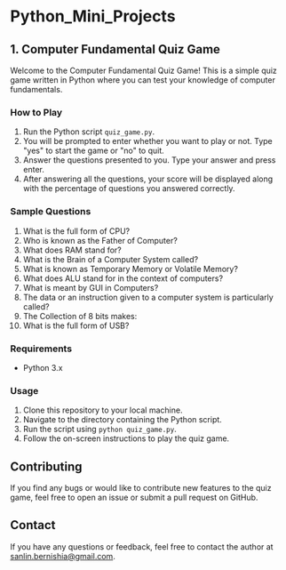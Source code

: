 # Python_Mini_Projects

## 1. Computer Fundamental Quiz Game

Welcome to the Computer Fundamental Quiz Game! This is a simple quiz game written in Python where you can test your knowledge of computer fundamentals.

### How to Play

1. Run the Python script `quiz_game.py`.
2. You will be prompted to enter whether you want to play or not. Type "yes" to start the game or "no" to quit.
3. Answer the questions presented to you. Type your answer and press enter.
4. After answering all the questions, your score will be displayed along with the percentage of questions you answered correctly.

### Sample Questions

1. What is the full form of CPU?
2. Who is known as the Father of Computer?
3. What does RAM stand for?
4. What is the Brain of a Computer System called?
5. What is known as Temporary Memory or Volatile Memory?
6. What does ALU stand for in the context of computers?
7. What is meant by GUI in Computers?
8. The data or an instruction given to a computer system is particularly called?
9. The Collection of 8 bits makes:
10. What is the full form of USB?

### Requirements

- Python 3.x

### Usage

1. Clone this repository to your local machine.
2. Navigate to the directory containing the Python script.
3. Run the script using `python quiz_game.py`.
4. Follow the on-screen instructions to play the quiz game.

## Contributing

If you find any bugs or would like to contribute new features to the quiz game, feel free to open an issue or submit a pull request on GitHub.

## Contact

If you have any questions or feedback, feel free to contact the author at [sanlin.bernishia@gmail.com](mailto:sanlin.bernishia@gmail.com).

